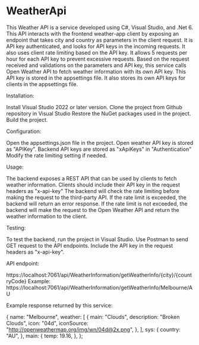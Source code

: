 # WeatherApi
This Weather API is a service developed using C#, Visual Studio, and .Net 6. 
This API interacts with the frontend weather-app client by exposing an endpoint that takes city and country as parameters in the client request. It is API key authenticated, and looks for API keys in the incoming requests. It also uses client rate limiting based on the API key. It allows 5 requests per hour for each API key to prevent excessive requests. Based on the request received and validations on the parameters and API key, this service calls Open Weather API to fetch weather information with its own API key. This API key is stored in the appsettings file. It also stores its own API keys for clients in the appsettings file. 

Installation:

Install Visual Studio 2022 or later version.
Clone the project from Github repository in Visual Studio
Restore the NuGet packages used in the project.
Build the project.

Configuration:

Open the appsettings.json file in the project.
Open weather API key is stored as "APIKey".
Backend API keys are stored as "xApiKeys" in "Authentication"
Modify the rate limiting setting if needed.

Usage:

The backend exposes a REST API that can be used by clients to fetch weather information.
Clients should include their API key in the request headers as "x-api-key"
The backend will check the rate limiting before making the request to the third-party API.
If the rate limit is exceeded, the backend will return an error response.
If the rate limit is not exceeded, the backend will make the request to the Open Weather API and return the weather information to the client.

Testing:

To test the backend, run the project in Visual Studio.
Use Postman to send GET request to the API endpoints.
Include the API key in the request headers as "x-api-key".

API endpoint:

https://localhost:7061/api/WeatherInformation/getWeatherInfo/{city}/{countryCode}
Example: https://localhost:7061/api/WeatherInformation/getWeatherInfo/Melbourne/AU

Example response returned by this service:

{
  name: "Melbourne",
  weather: [
    {
      main: "Clouds",
      description: "Broken Clouds",
      icon: "04d",
      iconSource: "http://openweathermap.org/img/wn/04d@2x.png",
    },
  ],
  sys: {
    country: "AU",
  },
  main: {
    temp: 19.16,
  },
};
